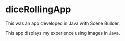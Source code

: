 # diceRollingApp
This was an app developed in Java with Scene Builder.

This app displays my experience using images in Java. 
